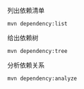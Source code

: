 
列出依赖清单
```
mvn dependency:list
```
给出依赖树
```
mvn dependency:tree
```
分析依赖关系
```
mvn dependency:analyze
```
